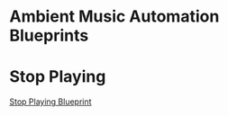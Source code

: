 # Ambient Music Automation Blueprints

# Stop Playing

[Stop Playing Blueprint](https://my.home-assistant.io/redirect/blueprint_import/?url=https://github.com/connochio/ambient_music_documentation/blob/main/Documentation/Blueprints/stop_playing.yaml)

